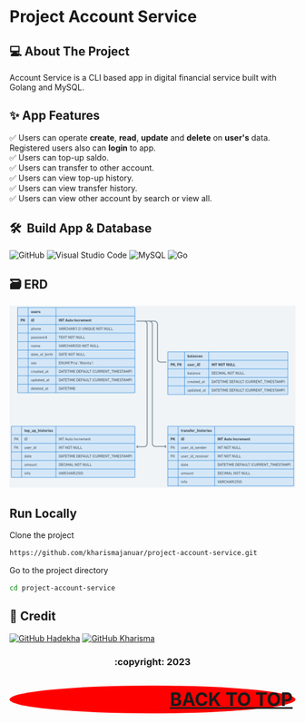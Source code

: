 # Project Account Service

## 💻 About The Project

Account Service is a CLI based app in digital financial service built with Golang and MySQL.

## ✨ App Features
:white_check_mark: Users can operate **create**, **read**, **update** and **delete** on **user's** data. Registered users also can **login** to app.\
:white_check_mark: Users can top-up saldo.\
:white_check_mark: Users can transfer to other account.\
:white_check_mark: Users can view top-up history.\
:white_check_mark: Users can view transfer history.\
:white_check_mark: Users can view other account by search or view all.

## 🛠 &nbsp;Build App & Database

![GitHub](https://img.shields.io/badge/github-%23121011.svg?style=for-the-badge&logo=github&logoColor=white)
![Visual Studio Code](https://img.shields.io/badge/Visual%20Studio%20Code-0078d7.svg?style=for-the-badge&logo=visual-studio-code&logoColor=white)
![MySQL](https://img.shields.io/badge/mysql-%2300f.svg?style=for-the-badge&logo=mysql&logoColor=white)
![Go](https://img.shields.io/badge/go-%2300ADD8.svg?style=for-the-badge&logo=go&logoColor=white)

## 🗃️ ERD

<img src="ERD_Account_Service_App_Project@2x.png">

## Run Locally

Clone the project

```bash
https://github.com/kharismajanuar/project-account-service.git
```

Go to the project directory

```bash
cd project-account-service
```
## 👥 Credit

[![GitHub Hadekha](https://img.shields.io/badge/-Hadekha-white?style=flat&logo=github&logoColor=black)](https://github.com/hdkef)
[![GitHub Kharisma](https://img.shields.io/badge/-Kharisma-white?style=flat&logo=github&logoColor=black)](https://github.com/kharismajanuar)

<h3>
<p align="center">:copyright: 2023  </p>
</h3>

<p align="right" style="padding: 5px; border-radius: 100%; background-color: red; font-size: 2rem;">
  <b><a href="#Project-Account-Service">BACK TO TOP</a></b>
</p>
